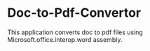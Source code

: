 # Doc-to-Pdf-Convertor
This application converts doc to pdf files using Microsoft.office.interop.word assembly.

